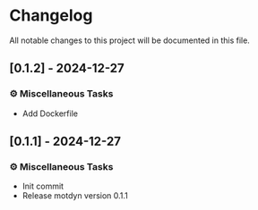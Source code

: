 # Changelog

All notable changes to this project will be documented in this file.

## [0.1.2] - 2024-12-27

### ⚙️ Miscellaneous Tasks

- Add Dockerfile

## [0.1.1] - 2024-12-27

### ⚙️ Miscellaneous Tasks

- Init commit
- Release motdyn version 0.1.1

<!-- generated by git-cliff -->
